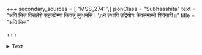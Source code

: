 +++
secondary_sources = [ "MSS_2741",]
jsonClass = "Subhaashita"
text = "अयि चित्त वित्तलेशे सहजप्रेम्णा कियन्नु लुब्धमसि।  \nन तथापि तद्वियोगः केवलमास्ते शिवेनापि॥"
title = "अयि चित्त"

+++

<details><summary>Text</summary>

अयि चित्त वित्तलेशे सहजप्रेम्णा कियन्नु लुब्धमसि।  
न तथापि तद्वियोगः केवलमास्ते शिवेनापि॥
</details>
